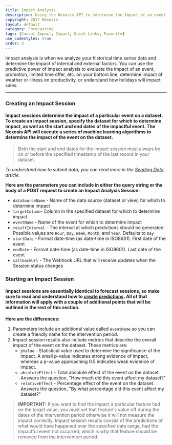 ```yaml
---
title: Impact Analysis 
description: Using the Nexosis API to determine the Impact of an event on your data
copyright: 2017 Nexosis 
layout: default
category: Forecasting
tags: [Causal Impact, Impact, Quick Links, Favorite]
use_codestyles: true
order: 3
---
```


Impact analysis is when we analyze your historical time series data and determine the impact of internal and external factors. You can use the predictive power of impact analysis to evaluate the impact of an event, promotion, limited time offer, etc. on your bottom line, determine impact of weather or illness on productivity, or understand how holidays will impact sales.

-----

### Creating an Impact Session

#### Impact sessions determine the impact of a particular event on a dataset. To create an impact session, specify the dataset for which to determine impact, as well as the start and end dates of the impactful event. The Nexosis API will execute a series of machine learning algorithms to determine the impact of the event on the dataset.

> Both the start and end dates for the impact session must always be on or before the specified timestamp of the last record in your dataset.

_To understand how to submit data, you can read more in the [Sending Data](/guides/sending-data) article._

**Here are the parameters you can include in either the query string or the body of a POST request to create an Impact Analysis Session:**
* `dataSourceName` - Name of the data source (dataset or view) for which to determine impact
* `targetColumn`- Column in the specified dataset for which to determine impact
* `eventName` - Name of the event for which to determine impact
* `resultInterval` - The interval at which predictions should be generated. Possible values are `Hour`, `Day`, `Week`, `Month`, and `Year`. Defaults to `Day`
* `startDate` - Format date-time (as date-time in ISO8601). First date of the event
* `endDate` - Format date-time (as date-time in ISO8601). Last date of the event
* `callbackUrl` - The Webhook URL that will receive updates when the Session status changes

### Starting an Impact Session

#### Impact sessions are essentially identical to forecast sessions, so make sure to read and understand how to [create predictions](forecasting-walkthrough). All of that information will apply with a couple of additional points that will be outlined in the rest of this section.

**Here are the differences:**

1. Parameters include an additional value called `eventName` so you can create a friendly name for the intervention period.
2. Impact session results also include metrics that describe the overall impact of the event on the dataset. These metrics are:
    * `pValue` - Statistical value used to determine the significance of the impact. A small p-value indicates strong evidence of impact, whereas a p-value approaching 0.5 indicates weak evidence of impact.
    * `absoluteEffect` - Total absolute effect of the event on the dataset. Answers the question, "How much did this event affect my dataset?"
    * `relativeEffect` - Percentage effect of the event on the dataset. Answers the question, "By what percentage did this event affect my dataset?"

><strong>IMPORTANT:</strong> If you want to find the impact a particular feature had on the target value, you must set that feature's value off during the dates of the intervention period otherwise it will not measure the impact correctly. Impact session results consist of the predictions of what would have happened over the specified date range, had the impactful event not occurred, which is why that feature should be removed from the intervention period.
